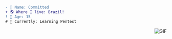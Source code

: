```diff
- 📝 Name: Committed
+ 🌎 Where I live: Brazil!
! 🧠 Age: 15
# 🧪 Currently: Learning Pentest
```
<img align="right" alt="GIF" src="https://cdn.wallpapersafari.com/68/87/PDbeTZ.jpg"/>

<!--
**SystemsFrozen/SystemsFrozen** is a ✨ _special_ ✨ repository because its `README.md` (this file) appears on your GitHub profile.

